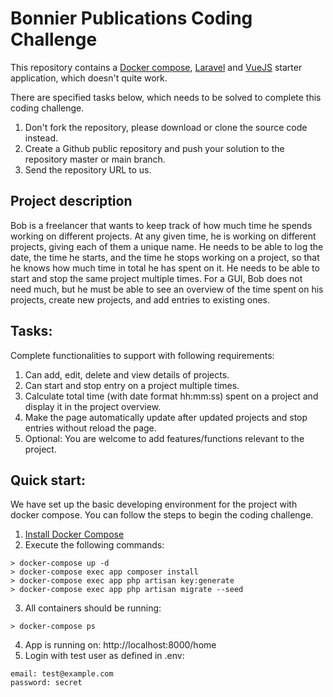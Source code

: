 # Bonnier Publications Coding Challenge
This repository contains a [Docker compose](https://docs.docker.com/compose/), [Laravel](https://laravel.com/docs/7.x) and [VueJS](https://vuejs.org/) starter application, which doesn't quite work.

There are specified tasks below, which needs to be solved to complete this coding challenge.

1. Don't fork the repository, please download or clone the source code instead.
2. Create a Github public repository and push your solution to the repository master or main branch.
3. Send the repository URL to us. 

## Project description
Bob is a freelancer that wants to keep track of how much time he spends working on different projects.
At any given time, he is working on different projects, giving each of them a unique name.
He needs to be able to log the date, the time he starts, and the time he stops working on a project, so that he knows how much time in total he has spent on it.
He needs to be able to start and stop the same project multiple times.
For a GUI, Bob does not need much, but he must be able to see an overview of the time spent on his projects, create new projects, and add entries to existing ones.

## Tasks:
Complete functionalities to support with following requirements:
1. Can add, edit, delete and view details of projects.
2. Can start and stop entry on a project multiple times. 
3. Calculate total time (with date format hh:mm:ss) spent on a project and display it in the project overview.
4. Make the page automatically update after updated projects and stop entries without reload the page.
5. Optional: You are welcome to add features/functions relevant to the project.

## Quick start:
We have set up the basic developing environment for the project with docker compose. 
You can follow the steps to begin the coding challenge.

1. [Install Docker Compose](https://docs.docker.com/compose/install/)
2. Execute the following commands:
```
> docker-compose up -d
> docker-compose exec app composer install
> docker-compose exec app php artisan key:generate
> docker-compose exec app php artisan migrate --seed
```
3. All containers should be running:
```
> docker-compose ps
```
4. App is running on: http://localhost:8000/home
5. Login with test user as defined in .env:
```
email: test@example.com
password: secret
```
